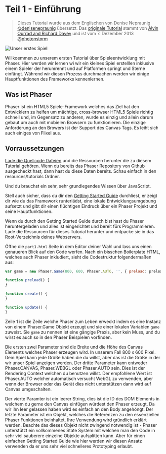 # Teil 1 - Einführung

> Dieses Tutorial wurde aus dem Englischen von Denise Nepraunig [@denisenepraunig][twitter_me] übersetzt. Das [originale Tutorial][org_tutorial] stammt von [Alvin Ourrad and Richard Davey][authors] und ist vom 7. Dezember 2013 [@photonstorm][authors]

![Unser erstes Spiel][img_game]

Willkoemmen zu unserem ersten Tutorial über Spieleentwicklung mit Phaser. Hier werden wir lernen wi wir ein kleines Spiel erstelllen inklusive einem Spieler der herumrennt und auf Platformen springt und Sterne einfängt. Während wir diesen Prozess durchmachen werden wir einige Hauptfunktionen des Frameworks kennenlernen.

## Was ist Phaser
Phaser ist ein HTML5 Spiele-Framework welches das Ziel hat den Entwicklern zu helfen um mächtige, cross-browser HTML5 Spiele richtig schnell und, im Gegensatz zu anderen, wurde es einzig und allein darum gebaut um auch mit mobielen Browsern zu funktionieren. Die einzige Anforderung an den Browers ist der Support des Canvas Tags. Es leiht sich auch einiges von Flixel aus.

## Vorraussetzungen
[Lade die Quellcode Dateien][sources] und die Ressourcen herunter die zu diesem Tutorial gehören. Wenn du bereits das Phaser Repository von Github ausgecheckt hast, dann hast du diese Daten bereits. Schau einfach in den resources/tutorials Ordner.

Und du brauchst ein sehr, sehr grundlegendes Wissen über JavaScript.

Stell auch sicher, dass du dir den [Getting Started Guide][getting_started] durchliest, er zeigt dir wie du das Framework runterlädst, eine lokale Entwicklungsumgebung aufsetzt und gibt dir einen flüchtigen Eindruck über ein Phaser Projekt und seine Hauptfunktionen.

Wenn du durch den Getting Started Guide durch bist hast du Phaser heruntergeladen und alles ist eingerichtet und bereit fürs Programmieren. Lade die Ressourcen für dieses Tutorial herunter und entpacke sie in das Root-Verzeichnis deines Webservers.

Öffne die `part1.html` Seite in dem Editor deiner Wahl und lass uns einen genaueren Blick auf den Code werfen. Nach ein bisschen Boilerplate HTML, welches auch Phaser inkludiert, sieht die Codestruktur folgendermaßen aus:

```javascript
var game = new Phaser.Game(800, 600, Phaser.AUTO, '', { preload: preload, create: create, update: update });

function preload() {
}

function create() {
}

function update() {
}
```

Zeile 1 ist die Zeile welche Phaser zum Leben erweckt indem es eine Instanz von einem Phaser.Game Objekt erzeugt und sie einer lokalen Variablen `game` zuweist. Sie `game` zu nennen ist eine gängige Praxis, aber kein Muss, und du wirst es auch so in den Phaser Beispielen vorfinden.

Die ersten zwei Parameter sind die Breite und die Höhe des Canvas Elements welches Phaser erzeugen wird. In unserem Fall 800 x 600 Pixel. Dein Spiel kann jede Größe haben die du willst, aber das ist die Größe in der wir unser Spiel anzeigen werden. Der dritte Parameter kann entweder Phaser.CANVAS, Phaser.WEBGL oder Phaser.AUTO sein. Dies ist der Rendering Context welchen du benutzen willst. Der empfohlene Wert ist Phaser.AUTO welcher automatisch versucht WebGL zu verwenden, aber wenn der Browser oder das Gerät dies nicht unterstützen dann wird auf Canvas umgeschalten.

Der vierte Paramter ist ein leerer String, dies ist die ID des DOM Elements in welchem du gerne den Canvas einfügen würdest den Phaser erzeugt. Da wir ihn leer gelassen haben wird es einfach an den Body angehöngt. Der letzte Parameter ist ein Objekt, welches die Referenzen zu den essenziellen Phaser Funktionen beinhaltet. Ihre Verwendung wird gründlich erklärt werden. Beachte das dieses Objekt nicht zwingend notwendig ist - Phaser unterstützt ein vollkommenes State System mit welchen man den Code in sehr viel sauberere einzelne Objekte aufsplitten kann. Aber für einen einfachen Getting Started Guide wie hier werden wir diesen Ansatz verwenden da er uns sehr viel schnelleres Prototyping erlaubt.

[twitter_me]: https://twitter.com/denisenepraunig
[org_tutorial]: http://phaser.io/tutorials/making-your-first-phaser-game
[authors]: https://twitter.com/photonstorm 
[img_game]: http://phaser.io/content/tutorials/making-your-first-phaser-game/tutorial_header.png
[sources]: https://github.com/photonstorm/phaser/raw/master/resources/tutorials/02%20Making%20your%20first%20game/phaser_tutorial_02.zip
[getting_started]: http://phaser.io/tutorials/getting-started